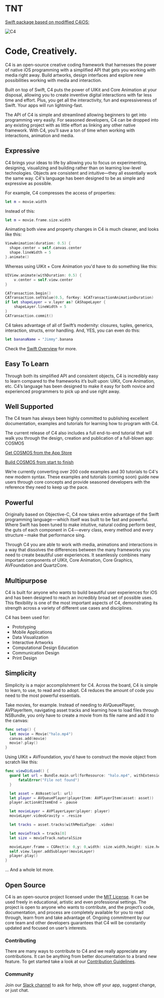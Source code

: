 # TNT

[Swift package based on modiffied C4iOS: ](http://www.c4ios.com/cosmos)  

![C4](http://www.c4ios.com/images/c4logo.png)

# Code, Creatively.

C4 is an open-source creative coding framework that harnesses the power of native iOS programming with a simplified API that gets you working with media right away. Build artworks, design interfaces and explore new possibilities working with media and interaction.

Built on top of Swift, C4 puts the power of UIKit and Core Animation at your disposal, allowing you to create inventive digital interactions with far less time and effort. Plus, you get all the interactivity, fun and expressiveness of Swift. Your apps will run lightning-fast.

The API of C4 is simple and streamlined allowing beginners to get into programming very easily. For seasoned developers, C4 can be dropped into any existing project with as little effort as linking any other native framework. With C4, you’ll save a ton of time when working with interactions, animation and media.

## Expressive

C4 brings your ideas to life by allowing you to focus on experimenting, designing, visualizing and building rather than on learning low-level technologies. Objects are consistent and intuitive—they all essentially work the same way. C4's language has been designed to be as simple and expressive as possible.

For example, C4 compresses the access of properties:

```swift
let m = movie.width
```

Instead of this:

```swift
let m = movie.frame.size.width
```

Animating both view and property changes in C4 is much cleaner, and looks like this:

```swift
ViewAnimation(duration: 0.5) {
  shape.center = self.canvas.center
  shape.lineWidth = 5
}.animate()
```

Whereas using UIKit + Core Animation you'd have to do something like this:

```swift
UIView.animate(withDuration: 0.5) {
    v.center = self.view.center
}

CATransaction.begin()
CATransaction.setValue(0.5, forKey: kCATransactionAnimationDuration)
if let shapeLayer = v.layer as? CAShapeLayer {
    shapeLayer.lineWidth = 5
}
CATransaction.commit()
```

C4 takes advantage of all of Swift’s modernity: closures, tuples, generics, interaction, structs, error handling. And, YES, you can even do this:

```swift
let bananaName = "Jimmy".banana
```

Check the [Swift Overview](https://developer.apple.com/swift/) for more.

## Easy To Learn

Through both its simplified API and consistent objects, C4 is incredibly easy to learn compared to the frameworks it’s built upon: UIKit, Core Animation, etc. C4’s language has been designed to make it easy for both novice and experienced programmers to pick up and use right away.

## Well Supported

The C4 team has always been highly committed to publishing excellent documentation, examples and tutorials for learning how to program with C4.

The current release of C4 also includes a full end-to-end tutorial that will walk you through the design, creation and publication of a full-blown app: COSMOS

[Get COSMOS from the App Store](https://itunes.apple.com/us/app/c4smos/id985883701?ls=1&mt=8)

[Build COSMOS from start to finish](http://www.c4ios.com/cosmos) 

We’re currently converting over 200 code examples and 30 tutorials to C4's new modern syntax. These examples and tutorials (coming soon) guide new users through core concepts and provide seasoned developers with the reference they need to keep up the pace.

## Powerful

Originally based on Objective-C, C4 now takes entire advantage of the Swift programming language — which itself was built to be fast and powerful. Where Swift has been tuned to make intuitive, natural coding perform best, the guts of each component in C4 — every class, every method and every structure –  make that performance sing.

Through C4 you are able to work with media, animations and interactions in a way that dissolves the differences between the many frameworks you need to create beautiful user experiences. It seamlessly combines many important components of UIKit, Core Animation, Core Graphics, AVFoundation and QuartzCore.

## Multipurpose

C4 is built for anyone who wants to build beautiful user experiences for iOS and has been designed to reach an incredibly broad set of possible uses. This flexibility is one of the most important aspects of C4, demonstrating its strength across a variety of different use cases and disciplines.

C4 has been used for:

- Prototyping
- Mobile Applications
- Data Visualization
- Interactive Artworks
- Computational Design Education
- Communication Design
- Print Design

## Simplicity

Simplicity is a major accomplishment for C4. Across the board, C4 is simple to learn, to use, to read and to adopt. C4 reduces the amount of code you need to the most powerful essentials.

Take movies, for example. Instead of needing to AVQueuePlayer, AVPlayerItem, navigating asset tracks and learning how to load files through NSBundle, you only have to create a movie from its file name and add it to the canvas:

```swift
func setup() {
  let movie = Movie("halo.mp4")
  canvas.add(movie)
  movie?.play()
}
```

Using UIKit + AVFoundation, you'd have to construct the movie object from scratch like this:

```swift
func viewDidLoad() {
  guard let url = Bundle.main.url(forResource: "halo.mp4", withExtension: nil) else {
      fatalError("File not found")
  }

  let asset = AVAsset(url: url)
  let player = AVQueuePlayer(playerItem: AVPlayerItem(asset: asset))
  player.actionAtItemEnd = .pause

  let movieLayer = AVPlayerLayer(player: player)
  movieLayer.videoGravity = .resize

  let tracks = asset.tracks(withMediaType: .video)

  let movieTrack = tracks[0]
  let size = movieTrack.naturalSize

  movieLayer.frame = CGRect(x: 0,y: 0,width: size.width,height: size.height)
  self.view.layer.addSublayer(movieLayer)
  player.play()
}
```

… And a whole lot more.


## Open Source

C4 is an open-source project licensed under the [MIT License](https://en.wikipedia.org/wiki/MIT_License). It can be used freely in educational, artistic and even professional settings. The project is open to anyone who wants to contribute, and the project’s code, documentation, and process are completely available for you to read through, learn from and take advantage of. Ongoing commitment by our core team and other developers guarantees that C4 will be constantly updated and focused on user’s interests.

### Contributing

There are many ways to contribute to C4 and we really appreciate any contributions. It can be anything from better documentation to a brand new feature. To get started take a look at our [Contribution Guidelines](CONTRIBUTING.md).

### Community

Join our [Slack channel](https://join-c4.herokuapp.com/) to ask for help, show off your app, suggest change, or just chat.

